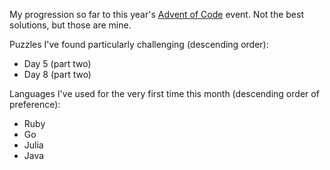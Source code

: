 My progression so far to this year's [Advent of Code](https://adventofcode.com/2023) event.
Not the best solutions, but those are mine.

Puzzles I've found particularly challenging (descending order):

- Day 5 (part two)
- Day 8 (part two)

Languages I've used for the very first time this month (descending order of preference):

- Ruby
- Go
- Julia
- Java
